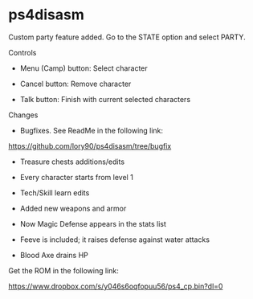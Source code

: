 # ps4disasm
Custom party feature added. Go to the STATE option and select PARTY.


Controls


- Menu (Camp) button: Select character

- Cancel button: Remove character

- Talk button: Finish with current selected characters

Changes

- Bugfixes. See ReadMe in the following link:

https://github.com/lory90/ps4disasm/tree/bugfix

- Treasure chests additions/edits

- Every character starts from level 1

- Tech/Skill learn edits

- Added new weapons and armor

- Now Magic Defense appears in the stats list

- Feeve is included; it raises defense against water attacks

- Blood Axe drains HP


Get the ROM in the following link:

https://www.dropbox.com/s/y046s6oqfopuu56/ps4_cp.bin?dl=0
